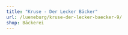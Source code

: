 ```yaml
---
title: "Kruse - Der Lecker Bäcker"
url: /lueneburg/kruse-der-lecker-baecker-9/
shop: Bäckerei
---
```

